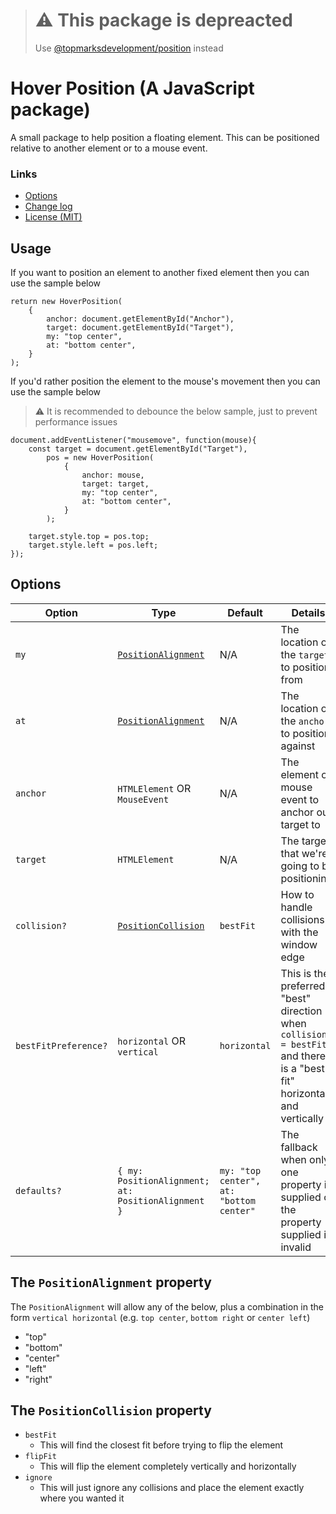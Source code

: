 ># ⚠ This package is depreacted  
>Use [@topmarksdevelopment/position](https://www.npmjs.com/package/@topmarksdevelopment/position) instead

# Hover Position (A JavaScript package)

A small package to help position a floating element. This can be positioned relative to another element or to a mouse event.

### Links
- [Options](#options)
- [Change log](./CHANGELOG.md)
- [License (MIT)](./LICENSE)

## Usage

If you want to position an element to another fixed element then you can use the sample below

```TS
return new HoverPosition(
    {
        anchor: document.getElementById("Anchor"),
        target: document.getElementById("Target"),
        my: "top center",
        at: "bottom center",
    }
);
```

If you'd rather position the element to the mouse's movement then you can use the sample below

> ⚠ It is recommended to debounce the below sample, just to prevent performance issues

```TS
document.addEventListener("mousemove", function(mouse){
    const target = document.getElementById("Target"),
        pos = new HoverPosition(
            {
                anchor: mouse,
                target: target,
                my: "top center",
                at: "bottom center",
            }
        );

    target.style.top = pos.top;
    target.style.left = pos.left;
});
```

## Options

Option | Type | Default | Details
---|---|---|---
<a id="options-my">`my`</a> | [`PositionAlignment`](#The-PositionAlignment-property) | N/A | The location on the `target` to position from
<a id="options-at">`at`</a> | [`PositionAlignment`](#The-PositionAlignment-property) | N/A | The location on the `anchor` to position against
<a id="options-anchor">`anchor`</a> | `HTMLElement` OR `MouseEvent` | N/A | The element or mouse event to anchor our target to
<a id="options-target">`target`</a> | `HTMLElement` | N/A | The target that we're going to be positioning
<a id="options-collision">`collision?`</a> | [`PositionCollision`](#The-PositionCollision-property) | `bestFit` | How to handle collisions with the window edge
<a id="options-bestFitPreference">`bestFitPreference?`</a> | `horizontal` OR `vertical` | `horizontal` | This is the preferred "best" direction when `collision = bestFit` and there is a "best fit" horizontally and vertically
<a id="options-defaults">`defaults?`</a> | `{ my: PositionAlignment; at: PositionAlignment }` | `my: "top center", at: "bottom center"` | The fallback when only one property is supplied or the property supplied is invalid

## The `PositionAlignment` property

The `PositionAlignment` will allow any of the below, plus a combination in the form `vertical horizontal` (e.g. `top center`, `bottom right` or `center left`)

-   "top"
-   "bottom"
-   "center"
-   "left"
-   "right"

## The `PositionCollision` property

- `bestFit`
    - This will find the closest fit before trying to flip the element
- `flipFit`
    - This will flip the element completely vertically and horizontally
- `ignore`
    - This will just ignore any collisions and place the element exactly where you wanted it
